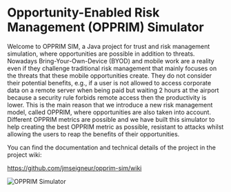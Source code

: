 Opportunity-Enabled Risk Management (OPPRIM) Simulator
=========

Welcome to OPPRIM SIM, a Java project for trust and risk management simulation, where opportunities are possible in addition to threats. Nowadays Bring-Your-Own-Device (BYOD) and mobile work are a reality even if they challenge traditional risk management that mainly focuses on the threats that these mobile opportunities create. They do not consider their potential benefits, e.g., if a user is not allowed to access corporate data on a remote server  when being paid but waiting 2 hours at the airport because a security rule forbids remote access then the productivity is lower. This is the main reason that we introduce a new risk management model, called OPPRIM, where opportunities are also taken into account. Different OPPRIM metrics are possible and we have built this simulator to help creating the best OPPRIM metric as possible, resistant to attacks whilst allowing the users to reap the benefits of their opportunities.

You can find the documentation and technical details of the project in the project wiki:

https://github.com/jmseigneur/opprim-sim/wiki

![OPPRIM Simulator](https://github.com/jmseigneur/opprim-sim/blob/master/Muses%20Sim/images/intro.png)
